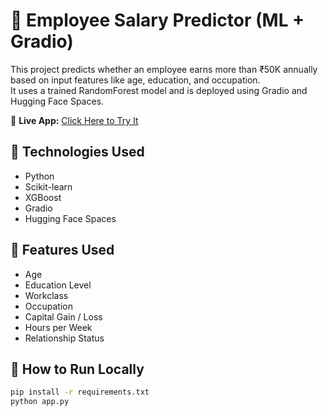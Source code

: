 # 💼 Employee Salary Predictor (ML + Gradio)

This project predicts whether an employee earns more than ₹50K annually based on input features like age, education, and occupation.  
It uses a trained RandomForest model and is deployed using Gradio and Hugging Face Spaces.

🔗 **Live App:** [Click Here to Try It](https://dharinikavya-salary-predictor-app.hf.space)

## 🚀 Technologies Used
- Python
- Scikit-learn
- XGBoost
- Gradio
- Hugging Face Spaces

## 🧠 Features Used
- Age  
- Education Level  
- Workclass  
- Occupation  
- Capital Gain / Loss  
- Hours per Week  
- Relationship Status  

## 📁 How to Run Locally
```bash
pip install -r requirements.txt
python app.py
